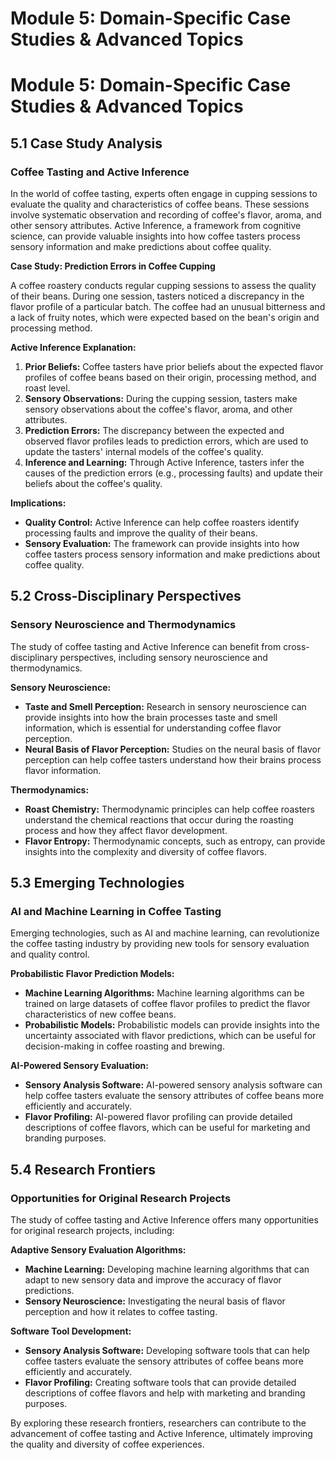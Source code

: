 # Module 5: Domain-Specific Case Studies & Advanced Topics

# Module 5: Domain-Specific Case Studies & Advanced Topics

## 5.1 Case Study Analysis

### Coffee Tasting and Active Inference

In the world of coffee tasting, experts often engage in cupping sessions to evaluate the quality and characteristics of coffee beans. These sessions involve systematic observation and recording of coffee's flavor, aroma, and other sensory attributes. Active Inference, a framework from cognitive science, can provide valuable insights into how coffee tasters process sensory information and make predictions about coffee quality.

**Case Study: Prediction Errors in Coffee Cupping**

A coffee roastery conducts regular cupping sessions to assess the quality of their beans. During one session, tasters noticed a discrepancy in the flavor profile of a particular batch. The coffee had an unusual bitterness and a lack of fruity notes, which were expected based on the bean's origin and processing method.

**Active Inference Explanation:**

1. **Prior Beliefs:** Coffee tasters have prior beliefs about the expected flavor profiles of coffee beans based on their origin, processing method, and roast level.
2. **Sensory Observations:** During the cupping session, tasters make sensory observations about the coffee's flavor, aroma, and other attributes.
3. **Prediction Errors:** The discrepancy between the expected and observed flavor profiles leads to prediction errors, which are used to update the tasters' internal models of the coffee's quality.
4. **Inference and Learning:** Through Active Inference, tasters infer the causes of the prediction errors (e.g., processing faults) and update their beliefs about the coffee's quality.

**Implications:**

* **Quality Control:** Active Inference can help coffee roasters identify processing faults and improve the quality of their beans.
* **Sensory Evaluation:** The framework can provide insights into how coffee tasters process sensory information and make predictions about coffee quality.

## 5.2 Cross-Disciplinary Perspectives

### Sensory Neuroscience and Thermodynamics

The study of coffee tasting and Active Inference can benefit from cross-disciplinary perspectives, including sensory neuroscience and thermodynamics.

**Sensory Neuroscience:**

* **Taste and Smell Perception:** Research in sensory neuroscience can provide insights into how the brain processes taste and smell information, which is essential for understanding coffee flavor perception.
* **Neural Basis of Flavor Perception:** Studies on the neural basis of flavor perception can help coffee tasters understand how their brains process flavor information.

**Thermodynamics:**

* **Roast Chemistry:** Thermodynamic principles can help coffee roasters understand the chemical reactions that occur during the roasting process and how they affect flavor development.
* **Flavor Entropy:** Thermodynamic concepts, such as entropy, can provide insights into the complexity and diversity of coffee flavors.

## 5.3 Emerging Technologies

### AI and Machine Learning in Coffee Tasting

Emerging technologies, such as AI and machine learning, can revolutionize the coffee tasting industry by providing new tools for sensory evaluation and quality control.

**Probabilistic Flavor Prediction Models:**

* **Machine Learning Algorithms:** Machine learning algorithms can be trained on large datasets of coffee flavor profiles to predict the flavor characteristics of new coffee beans.
* **Probabilistic Models:** Probabilistic models can provide insights into the uncertainty associated with flavor predictions, which can be useful for decision-making in coffee roasting and brewing.

**AI-Powered Sensory Evaluation:**

* **Sensory Analysis Software:** AI-powered sensory analysis software can help coffee tasters evaluate the sensory attributes of coffee beans more efficiently and accurately.
* **Flavor Profiling:** AI-powered flavor profiling can provide detailed descriptions of coffee flavors, which can be useful for marketing and branding purposes.

## 5.4 Research Frontiers

### Opportunities for Original Research Projects

The study of coffee tasting and Active Inference offers many opportunities for original research projects, including:

**Adaptive Sensory Evaluation Algorithms:**

* **Machine Learning:** Developing machine learning algorithms that can adapt to new sensory data and improve the accuracy of flavor predictions.
* **Sensory Neuroscience:** Investigating the neural basis of flavor perception and how it relates to coffee tasting.

**Software Tool Development:**

* **Sensory Analysis Software:** Developing software tools that can help coffee tasters evaluate the sensory attributes of coffee beans more efficiently and accurately.
* **Flavor Profiling:** Creating software tools that can provide detailed descriptions of coffee flavors and help with marketing and branding purposes.

By exploring these research frontiers, researchers can contribute to the advancement of coffee tasting and Active Inference, ultimately improving the quality and diversity of coffee experiences.